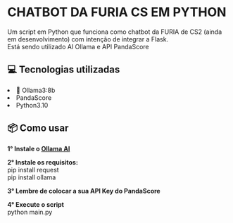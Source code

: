 # CHATBOT DA FURIA CS EM PYTHON
Um script em Python que funciona como chatbot da FURIA de CS2 (ainda em desenvolvimento) com intenção de integrar a Flask. <br>
Está sendo utilizado AI Ollama e API PandaScore


## 💻 Tecnologias utilizadas
<li>🤖 Ollama3:8b
<li> PandaScore
<li> Python3.10

##  📦 Como usar
<b>1° Instale o <a href="https://ollama.com/download"> Ollama AI </a> </b>

<b>2° Instale os requisitos: <br> </b>
    pip install request <br>
    pip install ollama <br>

<b>3° Lembre de colocar a sua API Key do PandaScore  </b> <br>

<b>4° Execute o script</b> <br>
python main.py
